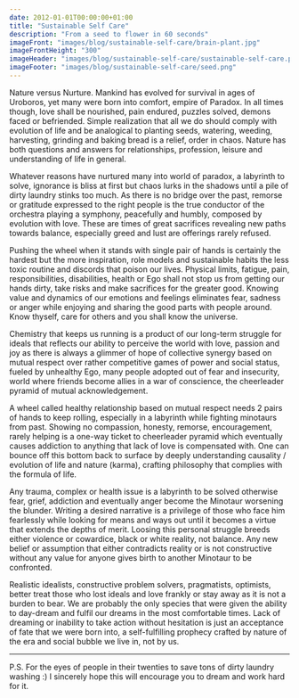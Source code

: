 ```yaml
---
date: 2012-01-01T00:00:00+01:00
title: "Sustainable Self Care"
description: "From a seed to flower in 60 seconds"
imageFront: "images/blog/sustainable-self-care/brain-plant.jpg"
imageFrontHeight: "300"
imageHeader: "images/blog/sustainable-self-care/sustainable-self-care.png"
imageFooter: "images/blog/sustainable-self-care/seed.png"
---
```


Nature versus Nurture. Mankind has evolved for survival in ages of Uroboros, yet many were born into comfort, empire of Paradox.
In all times though, love shall be nourished, pain endured, puzzles solved, demons faced or befriended.
Simple realization that all we do should comply with evolution of life and be analogical to planting seeds,
watering, weeding, harvesting, grinding and baking bread is a relief, order in chaos. Nature has both questions
and answers for relationships, profession, leisure and understanding of life in general.

Whatever reasons have nurtured many into world of paradox, a labyrinth to solve, ignorance is bliss at first but chaos lurks
in the shadows until a pile of dirty laundry stinks too much. As there is no bridge over the past,
remorse or gratitude expressed to the right people is the true conductor of the orchestra playing a symphony, peacefully and humbly,
composed by evolution with love. These are times of great sacrifices revealing new paths towards balance,
especially greed and lust are offerings rarely refused.

Pushing the wheel when it stands with single pair of hands is certainly the hardest but the more inspiration,
role models and sustainable habits the less toxic routine and discords that poison our lives. Physical limits, 
fatigue, pain, responsibilities, disabilities, health or Ego shall not stop us from getting our hands dirty, take risks
and make sacrifices for the greater good. Knowing value and dynamics of our emotions and feelings eliminates fear, sadness or anger
while enjoying and sharing the good parts with people around. Know thyself, care for others and you shall know the universe.

Chemistry that keeps us running is a product of our long-term struggle for ideals that reflects our ability to perceive
the world with love, passion and joy as there is always a glimmer of hope of collective synergy based on mutual respect
over rather competitive games of power and social status, fueled by unhealthy Ego, many people adopted out of fear
and insecurity, world where friends become allies in a war of conscience, the cheerleader pyramid of mutual acknowledgement.

A wheel called healthy relationship based on mutual respect needs 2 pairs of hands to keep rolling, especially in a labyrinth
while fighting minotaurs from past. Showing no compassion, honesty, remorse, encouragement, rarely helping is a one-way ticket
to cheerleader pyramid which eventually causes addiction to anything that lack of love is compensated with. One can bounce off
this bottom back to surface by deeply understanding causality / evolution of life and nature (karma), crafting philosophy
that complies with the formula of life.

Any trauma, complex or health issue is a labyrinth to be solved otherwise fear, grief, addiction and eventually anger become
the Minotaur worsening the blunder. Writing a desired narrative is a privilege of those who face him fearlessly while
looking for means and ways out until it becomes a virtue that extends the depths of merit. Loosing this personal struggle
breeds either violence or cowardice, black or white reality, not balance. Any new belief or assumption that either contradicts
reality or is not constructive without any value for anyone gives birth to another Minotaur to be confronted. 

Realistic idealists, constructive problem solvers, pragmatists, optimists, better treat those who lost ideals and love
frankly or stay away as it is not a burden to bear. We are probably the only species that were given the ability to day-dream
and fulfil our dreams in the most comfortable times. Lack of dreaming or inability to take action without
hesitation is just an acceptance of fate that we were born into, a self-fulfilling prophecy crafted by nature of the era and
social bubble we live in, not by us.

---

P.S. For the eyes of people in their twenties to save tons of dirty laundry washing :) I sincerely hope this will encourage you to dream and work hard for it. 